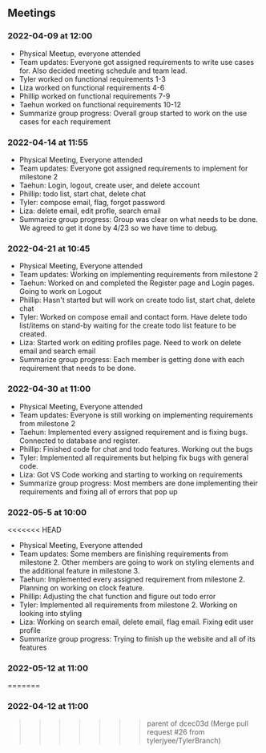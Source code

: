 ## Meetings
### 2022-04-09 at 12:00
- Physical Meetup, everyone attended
- Team updates: Everyone got assigned requirements to write use cases for. Also decided 
meeting schedule and team lead.
- Tyler worked on functional requirements 1-3
- Liza worked on functional requirements 4-6
- Phillip worked on functional requirements 7-9
- Taehun worked on functional requirements 10-12
- Summarize group progress: Overall group started to work on the use cases for each requirement
### 2022-04-14 at 11:55
- Physical Meeting, Everyone attended
- Team updates: Everyone got assigned requirements to implement for milestone 2
- Taehun: Login, logout, create user, and delete account
- Phillip: todo list, start chat, delete chat
- Tyler: compose email, flag, forgot password
- Liza: delete email, edit profle, search email
- Summarize group progress: Group was clear on what needs to be done. We agreed to get it done by 4/23 so we have time to debug.
### 2022-04-21 at 10:45
- Physical Meeting, Everyone attended
- Team updates: Working on implementing requirements from milestone 2
- Taehun: Worked on and completed the Register page and Login pages. Going to work on Logout
- Phillip: Hasn't started but will work on create todo list, start chat, delete chat
- Tyler: Worked on compose email and contact form. Have delete todo list/items on stand-by waiting for the create todo list feature to be created.
- Liza: Started work on editing profiles page. Need to work on delete email and search email
- Summarize group progress: Each member is getting done with each requirement that needs to be done.
### 2022-04-30 at 11:00
- Physical Meeting, Everyone attended
- Team updates: Everyone is still working on implementing requirements from milestone 2
- Taehun: Implemented every assigned requirement and is fixing bugs. Connected to database and register.
- Phillip: Finished code for chat and todo features. Working out the bugs
- Tyler: Implemented all requirements but helping fix bugs with general code. 
- Liza: Got VS Code working and starting to working on requirements
- Summarize group progress: Most members are done implementing their requirements and fixing all of errors that pop up
### 2022-05-5 at 10:00
<<<<<<< HEAD
- Physical Meeting, Everyone attended
 - Team updates: Some members are finishing requirements from milestone 2. Other members are going to work on styling elements and the additional feature in milestone 3.
 - Taehun: Implemented every assigned requirement from milestone 2. Planning on working on clock feature.
 - Phillip: Adjusting the chat function and figure out todo error
 - Tyler: Implemented all requirements from milestone 2. Working on looking into styling
 - Liza: Working on search email, delete email, flag email. Fixing edit user profile
 - Summarize group progress: Trying to finish up the website and all of its features
### 2022-05-12 at 11:00
=======
### 2022-04-12 at 11:00
>>>>>>> parent of dcec03d (Merge pull request #26 from tylerjyee/TylerBranch)
